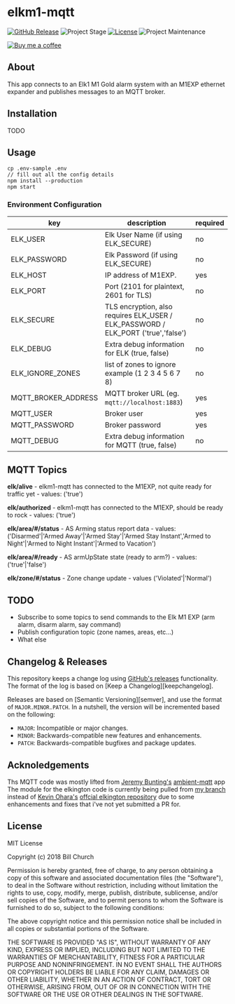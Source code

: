 # elkm1-mqtt

[![GitHub Release][releases-shield]][releases]
![Project Stage][project-stage-shield]
[![License][license-shield]](LICENSE.md) ![Project Maintenance][maintenance-shield]

[![Buy me a coffee][buymeacoffee-shield]][buymeacoffee]

## About

This app connects to an Elk1 M1 Gold alarm system with an M1EXP ethernet expander and publishes messages to an MQTT broker.

## Installation

TODO

## Usage
```
cp .env-sample .env
// fill out all the config details
npm install --production
npm start
```

### Environment Configuration

| key                  | description                                                                          | required |
|----------------------|--------------------------------------------------------------------------------------|----------|
| ELK_USER             | Elk User Name (if using ELK_SECURE)                                                  | no       |
| ELK_PASSWORD         | Elk Password (if using ELK_SECURE)                                                   | no       |
| ELK_HOST             | IP address of M1EXP.                                                                 | yes      |
| ELK_PORT             | Port (2101 for plaintext, 2601 for TLS)                                              | no       |
| ELK_SECURE           | TLS encryption, also requires ELK_USER / ELK_PASSWORD / ELK_PORT ('true','false')    | no       |
| ELK_DEBUG            | Extra debug information for ELK (true, false)                                        | no       |
| ELK_IGNORE_ZONES     | list of zones to ignore example (1 2 3 4 5 6 7 8)                                    | no       |
| MQTT_BROKER_ADDRESS  | MQTT broker URL (eg. `mqtt://localhost:1883`)                                        | yes      |
| MQTT_USER            | Broker user                                                                          | yes      |
| MQTT_PASSWORD        | Broker password                                                                      | yes      |
| MQTT_DEBUG           | Extra debug information for MQTT (true, false)                                       | no       |

## MQTT Topics
**elk/alive** - elkm1-mqtt has connected to the M1EXP, not quite ready for traffic yet - values: ('true')

**elk/authorized** - elkm1-mqtt has connected to the M1EXP, should be ready to rock - values: ('true')

**elk/area/#/status** - AS Arming status report data - values: ('Disarmed'|'Armed Away'|'Armed Stay'|'Armed Stay Instant','Armed to Night'|'Armed to Night Instant'|'Armed to Vacation')

**elk/area/#/ready** - AS armUpState state (ready to arm?) - values: ('true'|'false')

**elk/zone/#/status** - Zone change update - values ('Violated'|'Normal')

## TODO
- Subscribe to some topics to send commands to the Elk M1 EXP (arm alarm, disarm alarm, say command)
- Publish configuration topic (zone names, areas, etc...)
- What else

## Changelog & Releases

This repository keeps a change log using [GitHub's releases][releases]
functionality. The format of the log is based on
[Keep a Changelog][keepchangelog].

Releases are based on [Semantic Versioning][semver], and use the format
of ``MAJOR.MINOR.PATCH``. In a nutshell, the version will be incremented
based on the following:

- ``MAJOR``: Incompatible or major changes.
- ``MINOR``: Backwards-compatible new features and enhancements.
- ``PATCH``: Backwards-compatible bugfixes and package updates.

## Acknoledgements
Ths MQTT code was mostly lifted from [Jeremy Bunting's][qbunt] [ambient-mqtt] app
The module for the elkington code is currently being pulled from [my branch][bill-elkington] instead of [Kevin Ohara's][kevinohara80] [offcial elkington repository][elkington] due to some enhancements and fixes that i've not yet submitted a PR for.

## License

MIT License

Copyright (c) 2018 Bill Church

Permission is hereby granted, free of charge, to any person obtaining a copy
of this software and associated documentation files (the "Software"), to deal
in the Software without restriction, including without limitation the rights
to use, copy, modify, merge, publish, distribute, sublicense, and/or sell
copies of the Software, and to permit persons to whom the Software is
furnished to do so, subject to the following conditions:

The above copyright notice and this permission notice shall be included in all
copies or substantial portions of the Software.

THE SOFTWARE IS PROVIDED "AS IS", WITHOUT WARRANTY OF ANY KIND, EXPRESS OR
IMPLIED, INCLUDING BUT NOT LIMITED TO THE WARRANTIES OF MERCHANTABILITY,
FITNESS FOR A PARTICULAR PURPOSE AND NONINFRINGEMENT. IN NO EVENT SHALL THE
AUTHORS OR COPYRIGHT HOLDERS BE LIABLE FOR ANY CLAIM, DAMAGES OR OTHER
LIABILITY, WHETHER IN AN ACTION OF CONTRACT, TORT OR OTHERWISE, ARISING FROM,
OUT OF OR IN CONNECTION WITH THE SOFTWARE OR THE USE OR OTHER DEALINGS IN THE
SOFTWARE.

[buymeacoffee-shield]: https://www.buymeacoffee.com/assets/img/guidelines/download-assets-sm-2.svg
[buymeacoffee]: https://www.buymeacoffee.com/billchurch
[qbunt]: https://github.com/qbunt
[ambient-mqtt]: https://github.com/qbunt/ambient-mqtt
[bill-elkington]: https://github.com/billchurch/elkington
[elkington]: https://github.com/kevinohara80/elkington
[kevinohara80]: https://github.com/kevinohara80
[maintenance-shield]: https://img.shields.io/maintenance/yes/2018.svg
[project-stage-shield]: https://img.shields.io/badge/project%20stage-experimental-yellow.svg
[releases-shield]: https://badge.fury.io/gh/billchurch%2Felkm1-mqtt.svg
[releases]: https://github.com/billchurch/elkm1-mqtt/releases
[license-shield]: https://img.shields.io/github/license/billchurch/elkm1-mqtt.svg
